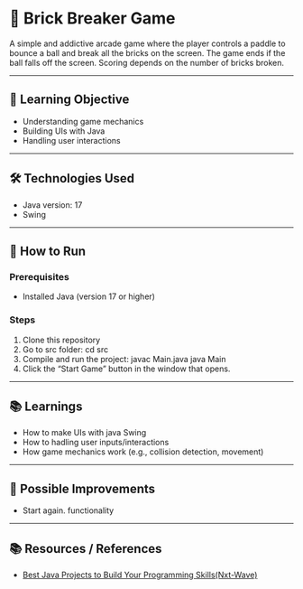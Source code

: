 # 📌 Brick Breaker Game
A simple and addictive arcade game where the player controls a paddle to bounce a ball and break all the bricks on the screen.
The game ends if the ball falls off the screen. Scoring depends on the number of bricks broken. 

---

## 🎯 Learning Objective
- Understanding game mechanics
- Building UIs with Java
- Handling user interactions

---

## 🛠️ Technologies Used
- Java version: 17
- Swing

---

## 🚀 How to Run
### Prerequisites
- Installed Java (version 17 or higher)   

### Steps
1. Clone this repository
2. Go to src folder: cd src
3. Compile and run the project:
  javac Main.java
  java Main
4. Click the “Start Game” button in the window that opens.

---

## 📚 Learnings
- How to make UIs with java Swing
- How to hadling user inputs/interactions
- How game mechanics work (e.g., collision detection, movement)

---

## 🔮 Possible Improvements
- Start again. functionality

---

## 📚 Resources / References

- [Best Java Projects to Build Your Programming Skills(Nxt-Wave)](https://www.ccbp.in/blog/articles/java-projects)
